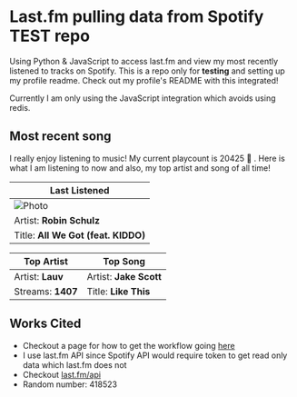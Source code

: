 # Last.fm pulling data from Spotify TEST repo

Using Python & JavaScript to access last.fm and view my most recently listened to tracks on Spotify. This is a repo only for **testing** and setting up my profile readme. Check out my profile's README with this integrated!

Currently I am only using the JavaScript integration which avoids using redis.

## Most recent song

I really enjoy listening to music! My current playcount is 20425 🤯 . Here is what I am listening to now and also, my top artist and song of all time!

| Last Listened        |
| -------------------- |
| ![Photo](https://lastfm.freetls.fastly.net/i/u/174s/f44962c43cb5c8af32956b3a7831b721.jpg)      |
| Artist: **Robin Schulz** |
| Title: **All We Got (feat. KIDDO)**    |

| Top Artist                      | Top Song                    |
| ------------------------------- | --------------------------- |
| Artist: **Lauv**         | Artist: **Jake Scott** |
| Streams: **1407** | Title: **Like This**    |

## Works Cited

- Checkout a page for how to get the workflow going [here](https://dev.to/gargakshit/how-i-added-my-spotify-statistics-to-my-github-readme-4jdd)
- I use last.fm API since Spotify API would require token to get read only data which last.fm does not
- Checkout [last.fm/api](https://www.last.fm/api)
- Random number: 418523
